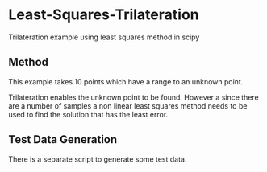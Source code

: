 # Least-Squares-Trilateration
Trilateration example using least squares method in scipy

## Method
This example takes 10 points which have a range to an unknown point.  

Trilateration enables the unknown point to be found. However a since there are a number of samples a non linear least squares method needs to be used to find the solution that has the least error. 


## Test Data Generation
There is a separate script to generate some test data. 




